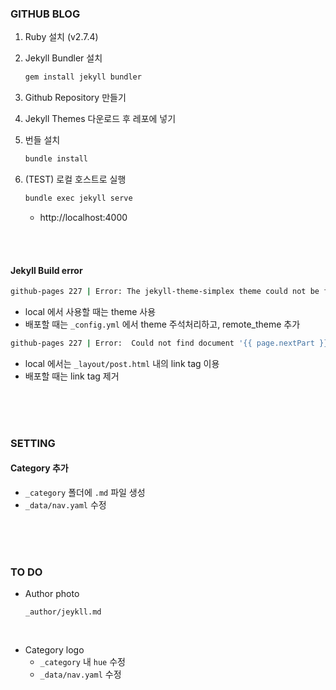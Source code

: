 ### GITHUB BLOG 

1. Ruby 설치 (v2.7.4)

2. Jekyll Bundler 설치

   ```bash
   gem install jekyll bundler
   ```

3. Github Repository 만들기

4. Jekyll Themes 다운로드 후 레포에 넣기

5. 번들 설치

   ```bash
   bundle install
   ```

6. (TEST) 로컬 호스트로 실행

   ```bash
   bundle exec jekyll serve
   ```

   - http://localhost:4000

<br><br>

#### Jekyll Build error

```bash
github-pages 227 | Error: The jekyll-theme-simplex theme could not be found.
```
- local 에서 사용할 때는 theme 사용
- 배포할 때는 `_config.yml` 에서 theme 주석처리하고, remote_theme 추가</br>
  

```bash
github-pages 227 | Error:  Could not find document '{{ page.nextPart }}' in tag 'link'.
```
- local 에서는 `_layout/post.html` 내의 link tag 이용
- 배포할 때는 link tag 제거

<br><br><br>


### SETTING

#### Category 추가
- `_category` 폴더에 `.md` 파일 생성
- `_data/nav.yaml` 수정

<br><br><br>


### TO DO
- Author photo

  ```
  _author/jeykll.md
  ```
<br>

- Category logo
  - `_category` 내 `hue` 수정
  - `_data/nav.yaml` 수정

  
